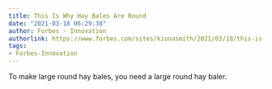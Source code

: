 ```yaml
---
title: This Is Why Hay Bales Are Round
date: "2021-03-18 06:29:38"
author: Forbes - Innovation
authorlink: https://www.forbes.com/sites/kionasmith/2021/03/18/this-is-why-hay-bales-are-round/
tags:
- Forbes-Innovation
---
```

To make large round hay bales, you need a large round hay baler.